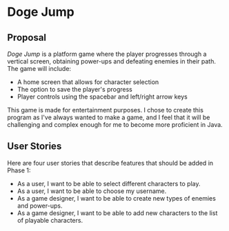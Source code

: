 # Doge Jump

## Proposal

*Doge Jump* is a platform game where the player progresses through a vertical screen, 
obtaining power-ups and defeating enemies in their path. The game will include:
- A home screen that allows for character selection
- The option to save the player's progress
- Player controls using the spacebar and left/right arrow keys

This game is made for entertainment purposes. I chose to create this program as I've always wanted to make a game,
and I feel that it will be challenging and complex enough for me to become more proficient in Java.

## User Stories

Here are four user stories that describe features that should be added in Phase 1:
- As a user, I want to be able to select different characters to play.
- As a user, I want to be able to choose my username.
- As a game designer, I want to be able to create new types of enemies and power-ups.
- As a game designer, I want to be able to add new characters to the list of playable characters.